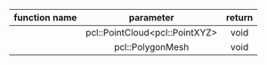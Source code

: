 |function name	|parameter							|return|
|:---:			|:---:								|:---:|
|				|pcl::PointCloud\<pcl::PointXYZ\>	|void|
|				|pcl::PolygonMesh					|void|

